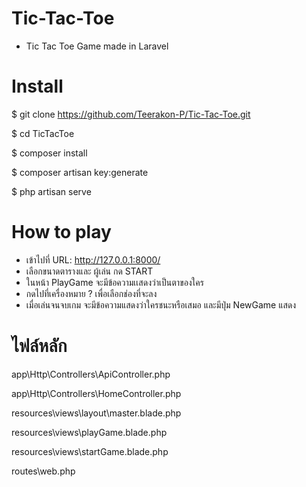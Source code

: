 # Tic-Tac-Toe
- Tic Tac Toe Game made in Laravel 

# Install

$ git clone https://github.com/Teerakon-P/Tic-Tac-Toe.git
  
$ cd TicTacToe

$ composer install

$ composer artisan key:generate

$ php artisan serve

# How to play
- เข้าไปที่ URL: http://127.0.0.1:8000/ 
- เลือกขนาดตารางและ ผู้เล่น กด START
- ในหน้า PlayGame จะมีข้อความเเสดงว่าเป็นตาของใคร 
- กดไปที่เครื่องหมาย ? เพื่อเลือกช่องที่จะลง
- เมื่อเล่นจนจบเกม จะมีข้อความแสดงว่าใครชนะหรือเสมอ และมีปุ่ม NewGame แสดง

# ไฟล์หลัก
app\Http\Controllers\ApiController.php

app\Http\Controllers\HomeController.php

resources\views\layout\master.blade.php

resources\views\playGame.blade.php

resources\views\startGame.blade.php

routes\web.php


